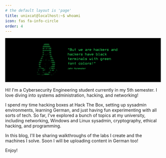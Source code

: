 ```yaml
---
# the default layout is 'page'
title: unixcat@localhost:~$ whoami
icon: fas fa-info-circle
order: 4
---
```


![](/assets/used/about.png)


Hi! I'm a Cybersecurity Engineering student currently in my 5th semester. I love diving into systems administration, hacking, and networking!

I spend my time hacking boxes at Hack The Box, setting up sysadmin environments, learning German, and just having fun experimenting with all sorts of tech. So far, I've explored a bunch of topics at my university, including networking, Windows and Linux sysadmin, cryptography, ethical hacking, and programming.

In this blog, I'll be sharing walkthroughs of the labs I create and the machines I solve. Soon I will be uploading content in German too!

Enjoy!
